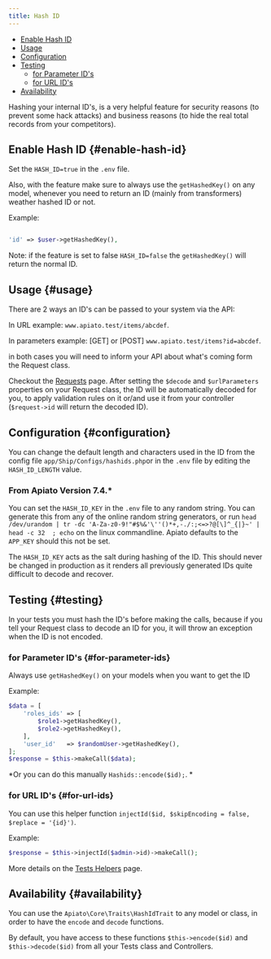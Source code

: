 ```yaml
---
title: Hash ID
---
```


- [Enable Hash ID](#enable-hash-id)
- [Usage](#usage)
- [Configuration](#configuration)
- [Testing](#testing)
    - [for Parameter ID's](#for-parameter-ids)
    - [for URL ID's](#for-url-ids)
- [Availability](#availability)

Hashing your internal ID's, is a very helpful feature for security reasons (to prevent some hack attacks) and business reasons (to hide the real total records from your competitors).

## Enable Hash ID {#enable-hash-id}

Set the `HASH_ID=true` in the `.env` file.

Also, with the feature make sure to always use the `getHashedKey()` on any model, whenever you need to return an ID (mainly from transformers) weather hashed ID or not.

Example:

```php

'id' => $user->getHashedKey(),

```

Note: if the feature is set to false `HASH_ID=false` the `getHashedKey()` will return the normal ID.

## Usage {#usage}

There are 2 ways an ID's can be passed to your system via the API:

In URL example: `www.apiato.test/items/abcdef`.

In parameters example: [GET] or [POST] `www.apiato.test/items?id=abcdef`.

in both cases you will need to inform your API about what's coming form the Request class.

Checkout the [Requests](../main-components/requests) page. After setting the `$decode` and `$urlParameters` properties on your Request class, the ID will be automatically decoded for you, to apply validation rules on it or/and use it from your controller (`$request->id` will return the decoded ID).


## Configuration {#configuration}

You can change the default length and characters used in the ID from the config file `app/Ship/Configs/hashids.php`or in the `.env` file by editing the `HASH_ID_LENGTH` value.

### From Apiato Version 7.4.*
You can set the `HASH_ID_KEY` in the `.env` file to any random string. You can generate this from any of the online random string generators, or run `head /dev/urandom | tr -dc 'A-Za-z0-9!"#$%&'\''()*+,-./:;<=>?@[\]^_{|}~' | head -c 32  ; echo` on the linux commandline. Apiato defaults to the `APP_KEY` should this not be set.

The `HASH_ID_KEY` acts as the salt during hashing of the ID. This should never be changed in production as it renders all previously generated IDs quite difficult to decode and recover.

## Testing {#testing}

In your tests you must hash the ID's before making the calls, because if you tell your Request class to decode an ID for you, it will throw an exception when the ID is not encoded.

### for Parameter ID's {#for-parameter-ids}

Always use `getHashedKey()` on your models when you want to get the ID

Example:

```php
$data = [
    'roles_ids' => [
        $role1->getHashedKey(),
        $role2->getHashedKey(),
    ],
    'user_id'   => $randomUser->getHashedKey(),
];
$response = $this->makeCall($data);
```

*Or you can do this manually `Hashids::encode($id);`. *

### for URL ID's {#for-url-ids}

You can use this helper function `injectId($id, $skipEncoding = false, $replace = '{id}')`.

Example:

```php
$response = $this->injectId($admin->id)->makeCall();
```

More details on the [Tests Helpers](../miscellaneous/tests-helpers) page.

## Availability {#availability}

You can use the `Apiato\Core\Traits\HashIdTrait` to any model or class, in order to have the `encode` and `decode` functions.

By default, you have access to these functions `$this->encode($id)` and  `$this->decode($id)` from all your Tests class and Controllers.
